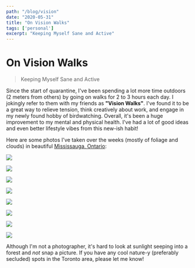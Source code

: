 ```yaml
---
path: "/blog/vision"
date: "2020-05-31"
title: "On Vision Walks"
tags: ['personal']
excerpt: "Keeping Myself Sane and Active"
---
```


# On Vision Walks
> Keeping Myself Sane and Active

Since the start of quarantine, I've been spending a lot more time outdoors (2 meters from others) by going on walks for 2 to 3 hours each day. I jokingly refer to them with my friends as **"Vision Walks"**. I've found it to be a great way to relieve tension, think creatively about work, and engage in my newly found hobby of birdwatching. Overall, it's been a huge improvement to my mental and physical health. I've had a lot of good ideas and even better lifestyle vibes from this new-ish habit!

Here are some photos I've taken over the weeks (mostly of foliage and clouds) in beautiful [Mississauga, Ontario](/blog/things):

![](https://i.imgur.com/gbp4I9Z.jpg)

![](https://i.imgur.com/j8KRZnz.jpg)

![](https://i.imgur.com/oixrY8n.jpg)

![](https://i.imgur.com/UCkc8xF.jpg)

![](https://i.imgur.com/zimXeWe.jpg)

![](https://i.imgur.com/b8iPdTh.jpg)

![](https://i.imgur.com/Z3Lwu0D.jpg)

![](https://i.imgur.com/feBwJ65.jpg)

Although I'm not a photographer, it's hard to look at sunlight seeping into a forest and *not* snap a picture. If you have any cool nature-y (preferably secluded) spots in the Toronto area, please let me know!